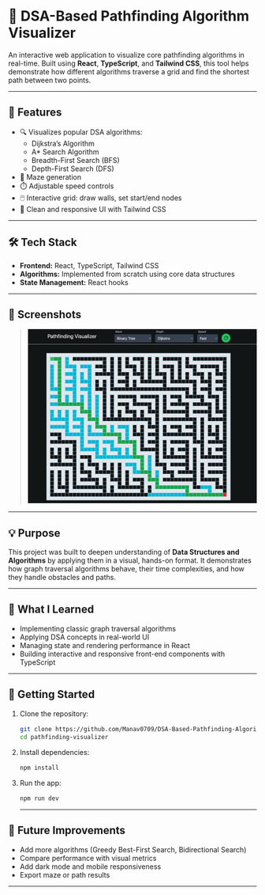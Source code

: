 # 🧭 DSA-Based Pathfinding Algorithm Visualizer

An interactive web application to visualize core pathfinding algorithms in real-time. Built using **React**, **TypeScript**, and **Tailwind CSS**, this tool helps demonstrate how different algorithms traverse a grid and find the shortest path between two points.

---

## 🚀 Features

- 🔍 Visualizes popular DSA algorithms:
  - Dijkstra’s Algorithm
  - A\* Search Algorithm
  - Breadth-First Search (BFS)
  - Depth-First Search (DFS)
- 🧱 Maze generation
- ⏱️ Adjustable speed controls
- 🖱️ Interactive grid: draw walls, set start/end nodes
- 🎨 Clean and responsive UI with Tailwind CSS

---

## 🛠️ Tech Stack

- **Frontend:** React, TypeScript, Tailwind CSS
- **Algorithms:** Implemented from scratch using core data structures
- **State Management:** React hooks

---

## 📸 Screenshots

> ![Demo Screenshot](./demo.jpeg)

---

## 💡 Purpose

This project was built to deepen understanding of **Data Structures and Algorithms** by applying them in a visual, hands-on format. It demonstrates how graph traversal algorithms behave, their time complexities, and how they handle obstacles and paths.

---

## 🧠 What I Learned

- Implementing classic graph traversal algorithms
- Applying DSA concepts in real-world UI
- Managing state and rendering performance in React
- Building interactive and responsive front-end components with TypeScript

---

## 🏁 Getting Started

1. Clone the repository:
   ```bash
   git clone https://github.com/Manav0709/DSA-Based-Pathfinding-Algorithm-Visualizer.git
   cd pathfinding-visualizer
   ```
2. Install dependencies:
   ```bash
   npm install
   ```
3. Run the app:
   ```bash
   npm run dev
   ```
   ***

## 📌 Future Improvements

- Add more algorithms (Greedy Best-First Search, Bidirectional Search)
- Compare performance with visual metrics
- Add dark mode and mobile responsiveness
- Export maze or path results

---
